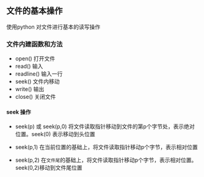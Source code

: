 ## 文件的基本操作
使用python 对文件进行基本的读写操作

### 文件内建函数和方法
- open() 打开文件
- read() 输入
- readline() 输入一行
- seek()    文件内移动
- write()   输出
- close()   关闭文件

#### seek 操作

- seek(p) 或 seek(p,0)
将文件读取指针移动到文件的第p个字节处，表示绝对位置。seek(0) 表示移动到头位置

- seek(p,1)
在当前位置的基础上，将文件读取指针移动p个字节，表示相对位置

- seek(p,2)
在`文件尾`的基础上，将文件读取指针移动p个字节，表示相对位置。
seek(0,2)移动到文件尾位置